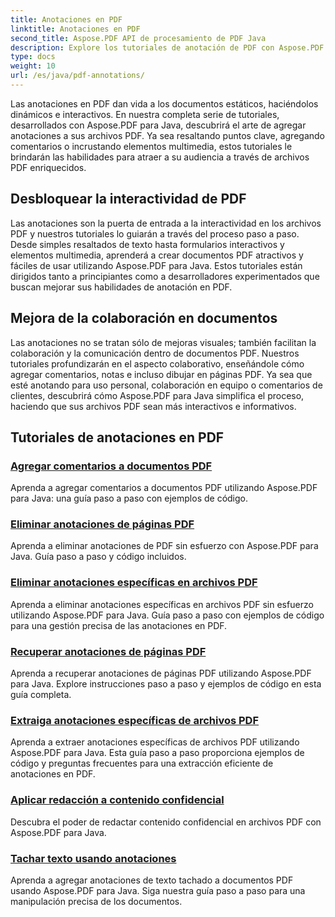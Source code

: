 ```yaml
---
title: Anotaciones en PDF
linktitle: Anotaciones en PDF
second_title: Aspose.PDF API de procesamiento de PDF Java
description: Explore los tutoriales de anotación de PDF con Aspose.PDF para Java, aprenda a agregar interactividad, comentarios y más a sus archivos PDF.
type: docs
weight: 10
url: /es/java/pdf-annotations/
---
```


Las anotaciones en PDF dan vida a los documentos estáticos, haciéndolos dinámicos e interactivos. En nuestra completa serie de tutoriales, desarrollados con Aspose.PDF para Java, descubrirá el arte de agregar anotaciones a sus archivos PDF. Ya sea resaltando puntos clave, agregando comentarios o incrustando elementos multimedia, estos tutoriales le brindarán las habilidades para atraer a su audiencia a través de archivos PDF enriquecidos.

## Desbloquear la interactividad de PDF

Las anotaciones son la puerta de entrada a la interactividad en los archivos PDF y nuestros tutoriales lo guiarán a través del proceso paso a paso. Desde simples resaltados de texto hasta formularios interactivos y elementos multimedia, aprenderá a crear documentos PDF atractivos y fáciles de usar utilizando Aspose.PDF para Java. Estos tutoriales están dirigidos tanto a principiantes como a desarrolladores experimentados que buscan mejorar sus habilidades de anotación en PDF.

## Mejora de la colaboración en documentos

Las anotaciones no se tratan sólo de mejoras visuales; también facilitan la colaboración y la comunicación dentro de documentos PDF. Nuestros tutoriales profundizarán en el aspecto colaborativo, enseñándole cómo agregar comentarios, notas e incluso dibujar en páginas PDF. Ya sea que esté anotando para uso personal, colaboración en equipo o comentarios de clientes, descubrirá cómo Aspose.PDF para Java simplifica el proceso, haciendo que sus archivos PDF sean más interactivos e informativos.

## Tutoriales de anotaciones en PDF
### [Agregar comentarios a documentos PDF](./add-comments-pdf-documents/)
Aprenda a agregar comentarios a documentos PDF utilizando Aspose.PDF para Java: una guía paso a paso con ejemplos de código.
### [Eliminar anotaciones de páginas PDF](./remove-annotations-pdf-pages/)
Aprenda a eliminar anotaciones de PDF sin esfuerzo con Aspose.PDF para Java. Guía paso a paso y código incluidos.
### [Eliminar anotaciones específicas en archivos PDF](./delete-specific-annotations-pdf-files/)
Aprenda a eliminar anotaciones específicas en archivos PDF sin esfuerzo utilizando Aspose.PDF para Java. Guía paso a paso con ejemplos de código para una gestión precisa de las anotaciones en PDF.
### [Recuperar anotaciones de páginas PDF](./retrieve-annotations-pdf-pages/)
Aprenda a recuperar anotaciones de páginas PDF utilizando Aspose.PDF para Java. Explore instrucciones paso a paso y ejemplos de código en esta guía completa.
### [Extraiga anotaciones específicas de archivos PDF](./extract-specific-annotation-pdfs/)
Aprenda a extraer anotaciones específicas de archivos PDF utilizando Aspose.PDF para Java. Esta guía paso a paso proporciona ejemplos de código y preguntas frecuentes para una extracción eficiente de anotaciones en PDF.
### [Aplicar redacción a contenido confidencial](./apply-redaction-sensitive-content/)
Descubra el poder de redactar contenido confidencial en archivos PDF con Aspose.PDF para Java.
### [Tachar texto usando anotaciones](./strike-through-text-using-annotations/)
Aprenda a agregar anotaciones de texto tachado a documentos PDF usando Aspose.PDF para Java. Siga nuestra guía paso a paso para una manipulación precisa de los documentos.